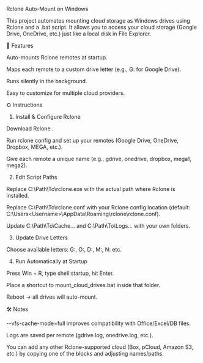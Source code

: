 Rclone Auto-Mount on Windows

This project automates mounting cloud storage as Windows drives using Rclone and a .bat script.
It allows you to access your cloud storage (Google Drive, OneDrive, etc.) just like a local disk in File Explorer.

📌 Features

Auto-mounts Rclone remotes at startup.

Maps each remote to a custom drive letter (e.g., G: for Google Drive).

Runs silently in the background.

Easy to customize for multiple cloud providers.

⚙️ Instructions

1. Install & Configure Rclone

Download Rclone
.

Run rclone config and set up your remotes (Google Drive, OneDrive, Dropbox, MEGA, etc.).

Give each remote a unique name (e.g., gdrive, onedrive, dropbox, mega1, mega2).

2. Edit Script Paths

Replace C:\Path\To\rclone.exe with the actual path where Rclone is installed.

Replace C:\Path\To\rclone.conf with your Rclone config location (default: C:\Users\<Username>\AppData\Roaming\rclone\rclone.conf).

Update C:\Path\To\Cache\... and C:\Path\To\Logs\... with your own folders.

3. Update Drive Letters

Choose available letters: G:, O:, D:, M:, N: etc.

4. Run Automatically at Startup

Press Win + R, type shell:startup, hit Enter.

Place a shortcut to mount_cloud_drives.bat inside that folder.

Reboot → all drives will auto-mount.

🛠 Notes

--vfs-cache-mode=full improves compatibility with Office/Excel/DB files.

Logs are saved per remote (gdrive.log, onedrive.log, etc.).

You can add any other Rclone-supported cloud (Box, pCloud, Amazon S3, etc.) by copying one of the blocks and adjusting names/paths.
